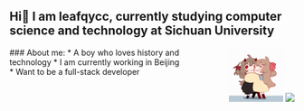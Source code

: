 ## Hi👋 I am leafqycc, currently studying computer science and technology at Sichuan University

<div style="display: flex; justify-content: space-between;">
  <div style="text-align: left;">
    ### About me:
    * A boy who loves history and technology
    * I am currently working in Beijing
    * Want to be a full-stack developer
  </div>
  <div style="text-align: right;">
    <img src="https://raw.githubusercontent.com/leafqycc/leafqycc/main/neuro-evil.gif" style="width:50%;">
    <img src="https://github-readme-stats.vercel.app/api?username=leafqycc&show_icons=true">
  </div>
</div>

<!--
**leafqycc/leafqycc** is a ✨ _special_ ✨ repository because its `README.md` (this file) appears on your GitHub profile.

Here are some ideas to get you started:

- 🔭 I’m currently working on ...
- 🌱 I’m currently learning ...
- 👯 I’m looking to collaborate on ...
- 🤔 I’m looking for help with ...
- 💬 Ask me about ...
- 📫 How to reach me: ...
- 😄 Pronouns: ...
- ⚡ Fun fact: ...
-->
